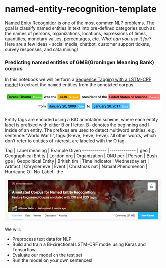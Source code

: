# named-entity-recognition-template

[Named Enity Recognition](https://en.wikipedia.org/wiki/Named-entity_recognition) is one of the most common [NLP](https://en.wikipedia.org/wiki/Natural-language_processing) problems. The goal is classify named entities in text into pre-defined categories such as the names of persons, organizations, locations, expressions of times, quantities, monetary values, percentages, etc.
*What can you use it for?* Here are a few ideas - social media, chatbot, customer support tickets, survey responses, and data mining! 

### Predicting named entities of GMB(Groningen Meaning Bank) corpus

In this notebook we will perform a [Sequence Tagging with a LSTM-CRF model](https://www.depends-on-the-definition.com/sequence-tagging-lstm-crf/) to extract the named entities from the annotated corpus.

![ner-image](images/ner-image.png)

Entity tags are encoded using a BIO annotation scheme, where each entity label is prefixed with either B or I letter. B- denotes the beginning and I- inside of an entity. The prefixes are used to detect multiword entities, e.g. sentence:"World War II", tags:(B-eve, I-eve, I-eve). All other words, which don’t refer to entities of interest, are labeled with the O tag.

Tag | Label meaning | Example Given
------------ | ------------- | 
geo | Geographical Entity | London
org | Organization | ONU
per | Person | Bush
gpe | Geopolitical Entity | British
tim | Time indicator | Wednesday
art | Artifact | Chrysler
eve | Event | Christmas
nat | Natural Phenomenon | Hurricane
O | No-Label | the

![dataset](images/dataset.png)

We will:
- Preprocess text data for NLP
- Build and train a Bi-directional LSTM-CRF model using Keras and Tensorflow
- Evaluate our model on the test set
- Run the model on your own sentences!